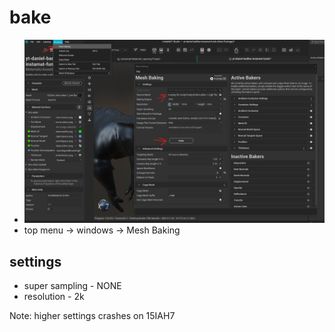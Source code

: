 # bake

- <img src="./images/baking/baking-popup.png">
- top menu -> windows -> Mesh Baking

## settings

- super sampling - NONE
- resolution - 2k

Note: higher settings crashes on 15IAH7
